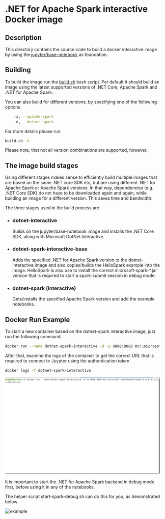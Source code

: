 # .NET for Apache Spark interactive Docker image

## Description

This directory contains the source code to build a docker interactive image by using the [jupyter/base-notebook](https://hub.docker.com/r/jupyter/base-notebook) as foundation.

## Building

To build the image run the [build.sh](build.sh) bash script. Per default it should build an image using the latest supported versions of .NET Core, Apache Spark and .NET for Apache Spark.

You can also build for different versions, by specifying one of the following options:

```bash
    -a, --apache-spark
    -d, --dotnet-spark
```

For more details please run

```bash
build.sh -h
```

Please note, that not all version combinations are supported, however.

## The image build stages

Using different stages makes sense to efficiently build multiple images that are based on the same .NET core SDK etc, but are using different .NET for Apache Spark or Apache Spark versions.
In that way, dependencies (e.g. .NET Core SDK) do not have to be downloaded again and again, while building an image for a different version. This saves time and bandwidth.

The three stages used in the build process are:

- ### **dotnet-interactive**

  Builds on the jupyter/base-notebook image and installs the .NET Core SDK, along with Microsoft.DotNet.Interactive.

- ### **dotnet-spark-interactive-base**

  Adds the specified .NET for Apache Spark version to the dotnet-interactive image and also copies/builds the HelloSpark example into the image. HelloSpark is also use to install the correct microsoft-spark-*.jar version that is required to start a spark-submit session in debug mode.

- ### **dotnet-spark (interactive)**

  Gets/installs the specified Apache Spark version and add the example notebooks.

## Docker Run Example

To start a new container based on the dotnet-spark interactive image, just run the following command.

```bash
docker run --name dotnet-spark-interactive -d -p 8888:8888 mcr.microsoft.com/dotnet-spark:interactive-latest
```

After that, examine the logs of the container to get the correct URL that is required to connect to Juypter using the authentication token.

```bash
docker logs -f dotnet-spark-interactive
```

![launch](img/dotnet-interactive-docker-launch.gif)

It is important to start the .NET for Apache Spark backend in debug mode first, before using it in any of the notebooks.

The helper script start-spark-debug.sh can do this for you, as demonstrated below.

![example](img/dotnet-interactive-docker-example.gif)
